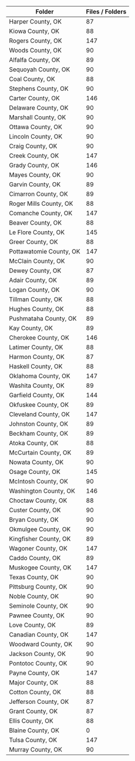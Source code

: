 | Folder                  |   Files / Folders |
|-------------------------|-------------------|
| Harper County, OK       |                87 |
| Kiowa County, OK        |                88 |
| Rogers County, OK       |               147 |
| Woods County, OK        |                90 |
| Alfalfa County, OK      |                89 |
| Sequoyah County, OK     |                90 |
| Coal County, OK         |                88 |
| Stephens County, OK     |                90 |
| Carter County, OK       |               146 |
| Delaware County, OK     |                90 |
| Marshall County, OK     |                90 |
| Ottawa County, OK       |                90 |
| Lincoln County, OK      |                90 |
| Craig County, OK        |                90 |
| Creek County, OK        |               147 |
| Grady County, OK        |               146 |
| Mayes County, OK        |                90 |
| Garvin County, OK       |                89 |
| Cimarron County, OK     |                89 |
| Roger Mills County, OK  |                88 |
| Comanche County, OK     |               147 |
| Beaver County, OK       |                88 |
| Le Flore County, OK     |               145 |
| Greer County, OK        |                88 |
| Pottawatomie County, OK |               147 |
| McClain County, OK      |                90 |
| Dewey County, OK        |                87 |
| Adair County, OK        |                89 |
| Logan County, OK        |                90 |
| Tillman County, OK      |                88 |
| Hughes County, OK       |                88 |
| Pushmataha County, OK   |                89 |
| Kay County, OK          |                89 |
| Cherokee County, OK     |               146 |
| Latimer County, OK      |                88 |
| Harmon County, OK       |                87 |
| Haskell County, OK      |                88 |
| Oklahoma County, OK     |               147 |
| Washita County, OK      |                89 |
| Garfield County, OK     |               144 |
| Okfuskee County, OK     |                89 |
| Cleveland County, OK    |               147 |
| Johnston County, OK     |                89 |
| Beckham County, OK      |                89 |
| Atoka County, OK        |                88 |
| McCurtain County, OK    |                89 |
| Nowata County, OK       |                90 |
| Osage County, OK        |               145 |
| McIntosh County, OK     |                90 |
| Washington County, OK   |               146 |
| Choctaw County, OK      |                88 |
| Custer County, OK       |                90 |
| Bryan County, OK        |                90 |
| Okmulgee County, OK     |                90 |
| Kingfisher County, OK   |                89 |
| Wagoner County, OK      |               147 |
| Caddo County, OK        |                89 |
| Muskogee County, OK     |               147 |
| Texas County, OK        |                90 |
| Pittsburg County, OK    |                90 |
| Noble County, OK        |                90 |
| Seminole County, OK     |                90 |
| Pawnee County, OK       |                90 |
| Love County, OK         |                89 |
| Canadian County, OK     |               147 |
| Woodward County, OK     |                90 |
| Jackson County, OK      |                90 |
| Pontotoc County, OK     |                90 |
| Payne County, OK        |               147 |
| Major County, OK        |                88 |
| Cotton County, OK       |                88 |
| Jefferson County, OK    |                87 |
| Grant County, OK        |                87 |
| Ellis County, OK        |                88 |
| Blaine County, OK       |                 0 |
| Tulsa County, OK        |               147 |
| Murray County, OK       |                90 |